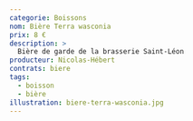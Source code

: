 ```yaml
---
categorie: Boissons
nom: Bière Terra wasconia 
prix: 8 €
description: >
  Bière de garde de la brasserie Saint-Léon
producteur: Nicolas-Hébert
contrats: biere
tags: 
  - boisson
  - bière
illustration: biere-terra-wasconia.jpg
---
```


